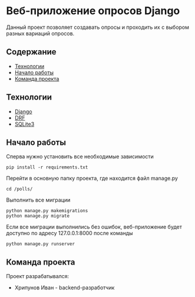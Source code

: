 # Веб-приложение опросов Django
Данный проект позволяет создавать опросы и проходить их с выбором разных вариаций опросов.

## Содержание
- [Технологии](#технологии)
- [Начало работы](#начало-работы)
- [Команда проекта](#команда-проекта)

## Технологии
- [Django](https://www.djangoproject.com/)
- [DRF](https://www.django-rest-framework.org/)
- [SQLite3](https://docs.python.org/3/library/sqlite3.html)

## Начало работы

Сперва нужно установить все необходимые зависимости
```commandline
pip install -r requirements.txt
```

Перейти в основную папку проекта, где находится файл manage.py
```commandline
cd /polls/
```

Выполнить все миграции 
```commandline
python manage.py makemigrations
python manage.py migrate
```

Если все миграции выполнились без ошибок, веб-приложение будет доступно по адресу 127.0.0.1:8000 после команды
```commandline
python manage.py runserver
```

## Команда проекта
Проект разрабатывался:
- Хрипунов Иван - backend-разработчик 
